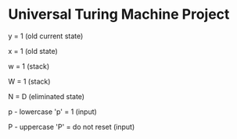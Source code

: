 # Universal Turing Machine Project
y = 1 (old current state)

x = 1 (old state)

w = 1 (stack)

W = 1 (stack)

N = D (eliminated state)

p - lowercase 'p' = 1 (input)

P - uppercase 'P' = do not reset (input)